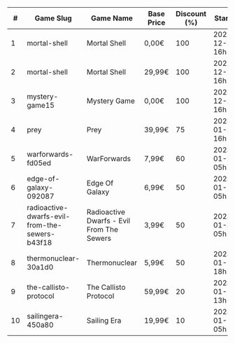 |#|Game Slug|Game Name|Base Price|Discount (%)|Starts|Ends|
|---|---|---|---|---|---|---|
|1|mortal-shell|Mortal Shell|0,00€|100|2022-12-28 16h|2022-12-29 16h|
|2|mortal-shell|Mortal Shell|29,99€|100|2022-12-28 16h|2022-12-29 16h|
|3|mystery-game15|Mystery Game|0,00€|100|2022-12-29 16h|2023-01-05 16h|
|4|prey|Prey|39,99€|75|2023-01-24 16h|2023-01-31 16h|
|5|warforwards-fd05ed|WarForwards|7,99€|60|2023-01-24 05h|2023-01-31 05h|
|6|edge-of-galaxy-092087|Edge Of Galaxy|6,99€|50|2023-01-10 05h|2023-01-17 05h|
|7|radioactive-dwarfs-evil-from-the-sewers-b43f18|Radioactive Dwarfs - Evil From The Sewers|3,99€|50|2023-01-31 05h|2023-02-07 05h|
|8|thermonuclear-30a1d0|Thermonuclear|5,99€|50|2023-01-17 18h|2023-01-24 18h|
|9|the-callisto-protocol|The Callisto Protocol|59,99€|20|2023-01-12 13h|2023-01-19 13h|
|10|sailingera-450a80|Sailing Era|19,99€|10|2023-01-12 05h|2023-01-19 05h|
